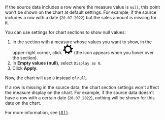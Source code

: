 If the source data includes a row where the measure value is `null`, this point won't be shown on the chart at default settings. For example, if the source includes a row with a date (`20.07.2022`) but the sales amount is missing for it.

You can use settings for chart sections to show null values:

1. In the section with a measure whose values you want to show, in the upper-right corner, click ![image](../../_assets/datalens/gear.svg) (the icon appears when you hover over the section).
1. In **Empty values (null)**, select `Display as 0`.
1. Click **Apply**.

Now, the chart will use `0` instead of `null`.

If a row is missing in the source data, the chart section settings won't affect the measure display on the chart. For example, if the source data doesn't have a row with a certain date (`20.07.2022`), nothing will be shown for this date on the chart.

For more information, see [{#T}](../../datalens/operations/chart/chart-null-settings.md).
